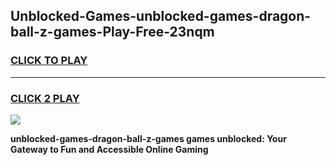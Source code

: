 
## Unblocked-Games-unblocked-games-dragon-ball-z-games-Play-Free-23nqm
<h3>
<a href="https://premium76.site?title=unblocked-games-dragon-ball-z-games&ref=23A">CLICK TO PLAY</a></h3>
<hr>

<h3>
<a href="https://premium76.site?title=unblocked-games-dragon-ball-z-games&ref=23A">CLICK 2 PLAY</a>
  
</h3>

<a href="https://premium76.site?title=unblocked-games-dragon-ball-z-games&ref=23A"><img src="https://clearcache.store/games.png"></a>


**unblocked-games-dragon-ball-z-games games unblocked: Your Gateway to Fun and Accessible Online Gaming**
